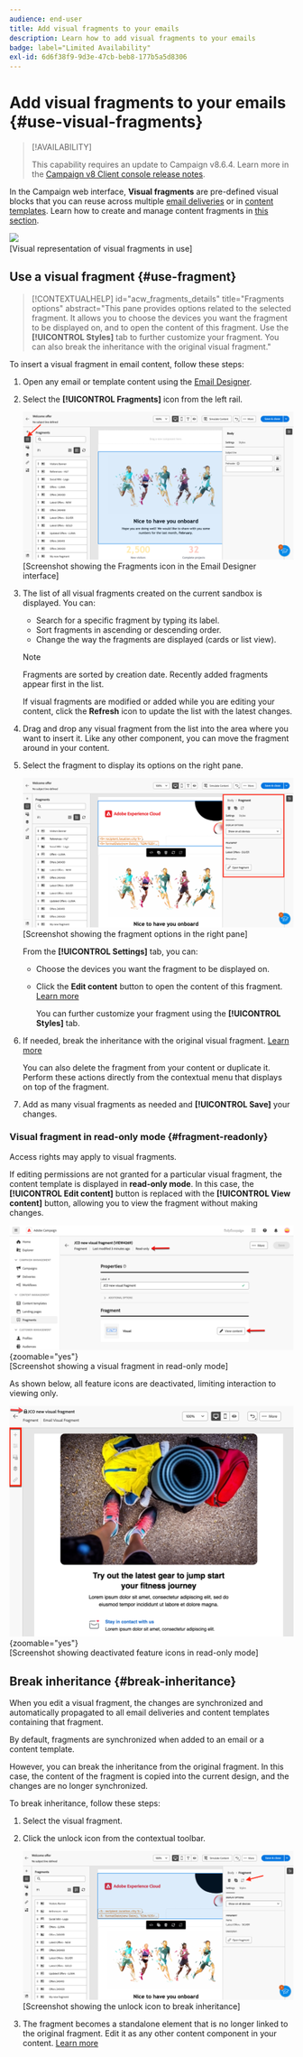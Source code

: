 ```yaml
---
audience: end-user
title: Add visual fragments to your emails
description: Learn how to add visual fragments to your emails
badge: label="Limited Availability"
exl-id: 6d6f38f9-9d3e-47cb-beb8-177b5a5d8306
---
```

# Add visual fragments to your emails {#use-visual-fragments}

>[!AVAILABILITY]
>
>This capability requires an update to Campaign v8.6.4. Learn more in the [Campaign v8 Client console release notes](https://experienceleague.adobe.com/en/docs/campaign/campaign-v8/releases/release-notes).

In the Campaign web interface, **Visual fragments** are pre-defined visual blocks that you can reuse across multiple [email deliveries](../email/get-started-email-designer.md) or in [content templates](../email/use-email-templates.md). Learn how to create and manage content fragments in [this section](fragments.md).

![](assets/do-not-localize/fragments.gif)  
[Visual representation of visual fragments in use]

## Use a visual fragment {#use-fragment}

>[!CONTEXTUALHELP]
>id="acw_fragments_details"
>title="Fragments options"
>abstract="This pane provides options related to the selected fragment. It allows you to choose the devices you want the fragment to be displayed on, and to open the content of this fragment. Use the **[!UICONTROL Styles]** tab to further customize your fragment. You can also break the inheritance with the original visual fragment."
<!-- pas vu dans l'UI-->

To insert a visual fragment in email content, follow these steps:

1. Open any email or template content using the [Email Designer](../email/get-started-email-designer.md).

1. Select the **[!UICONTROL Fragments]** icon from the left rail.

    ![](assets/fragments-in-designer.png)  
    [Screenshot showing the Fragments icon in the Email Designer interface]

1. The list of all visual fragments created on the current sandbox is displayed. You can:

    * Search for a specific fragment by typing its label.
    * Sort fragments in ascending or descending order.
    * Change the way the fragments are displayed (cards or list view).

    >[!NOTE]
    >
    >Fragments are sorted by creation date. Recently added fragments appear first in the list.

    If visual fragments are modified or added while you are editing your content, click the **Refresh** icon to update the list with the latest changes.

1. Drag and drop any visual fragment from the list into the area where you want to insert it. Like any other component, you can move the fragment around in your content.

1. Select the fragment to display its options on the right pane.

    ![](assets/fragment-right-pane.png)  
    [Screenshot showing the fragment options in the right pane]

    From the **[!UICONTROL Settings]** tab, you can:

    * Choose the devices you want the fragment to be displayed on.
    * Click the **Edit content** button to open the content of this fragment. [Learn more](../content/fragments.md#edit-fragments)
        
        You can further customize your fragment using the **[!UICONTROL Styles]** tab.

1. If needed, break the inheritance with the original visual fragment. [Learn more](#break-inheritance) 
    
    You can also delete the fragment from your content or duplicate it. Perform these actions directly from the contextual menu that displays on top of the fragment.

1. Add as many visual fragments as needed and **[!UICONTROL Save]** your changes.

### Visual fragment in read-only mode {#fragment-readonly}

Access rights may apply to visual fragments.

If editing permissions are not granted for a particular visual fragment, the content template is displayed in **read-only mode**. In this case, the **[!UICONTROL Edit content]** button is replaced with the **[!UICONTROL View content]** button, allowing you to view the fragment without making changes.

![](assets/fragment-readonly.png){zoomable="yes"}  
[Screenshot showing a visual fragment in read-only mode]

As shown below, all feature icons are deactivated, limiting interaction to viewing only.

![](assets/fragment-readonly-view.png){zoomable="yes"}  
[Screenshot showing deactivated feature icons in read-only mode]

## Break inheritance {#break-inheritance}

When you edit a visual fragment, the changes are synchronized and automatically propagated to all email deliveries and content templates containing that fragment.

By default, fragments are synchronized when added to an email or a content template.

However, you can break the inheritance from the original fragment. In this case, the content of the fragment is copied into the current design, and the changes are no longer synchronized.

To break inheritance, follow these steps:

1. Select the visual fragment.

1. Click the unlock icon from the contextual toolbar.

    ![](assets/fragment-break-inheritance.png)  
    [Screenshot showing the unlock icon to break inheritance]

1. The fragment becomes a standalone element that is no longer linked to the original fragment. Edit it as any other content component in your content. [Learn more](../email/content-components.md)